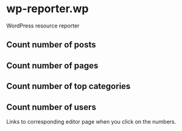 # wp-reporter.wp
WordPress resource reporter

## Count number of posts
## Count number of pages
## Count number of top categories
## Count number of users

Links to corresponding editor page when you click on the numbers.
